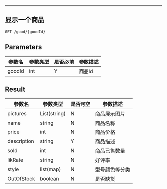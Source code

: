 
---
## 显示一个商品

```
GET /good/{goodId}
```

## Parameters

|参数名|参数类型|是否必填|参数描述|
|-----|--------|-------|--------|
|goodId|int|Y|商品Id|

## Result
|参数名|参数类型|是否可空|参数描述|
|-----|--------|-------|--------|
|pictures|List(string)|N|商品展示图片|
|name|string|N|商品名称|
|price|int|N|商品价格|
|description|string|Y|商品描述|
|sold|int|N|商品已售数量|
|likRate|string|N|好评率|
|style|list(map)|N|型号颜色等分类|
|OutOfStock|boolean|N|是否缺货|
